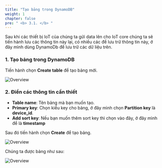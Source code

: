 ```yaml
---
title: "Tạo bảng trong DynamoDB"
weight: 1
chapter: false
pre: " <b> 3.1. </b> "
---
```


Sau khi các thiết bị IoT của chúng ta gửi data lên cho IoT core chúng ta sẽ tiến hành lưu các thông tin này lại, có nhiều các để lưu trữ thông tin này, ở đây mình dùng DynamoDb để lưu trữ các dữ liệu trên.

### 1. Tạo bảng trong DynamoDB

Tiến hành chọn **Create table** để tạo bảng mới.

![Overview](/fcj-ss2-workshop-003/images/32.png)

### 2. Điền các thông tin cần thiết

- **Table name**: Tên bảng mà bạn muốn tạo.
- **Primary key**: Chọn kiểu key cho bảng, ở đây mình chọn **Partition key** là **device_id**.
- **Add sort key**: Nếu bạn muốn thêm sort key thì chọn vào đây, ở đây mình để là **timestamp**

Sau đó tiến hành chọn **Create** để tạo bảng.

![Overview](/fcj-ss2-workshop-003/images/33.png)

Chúng ta được bảng như sau:

![Overview](/fcj-ss2-workshop-003/images/34.png) 
